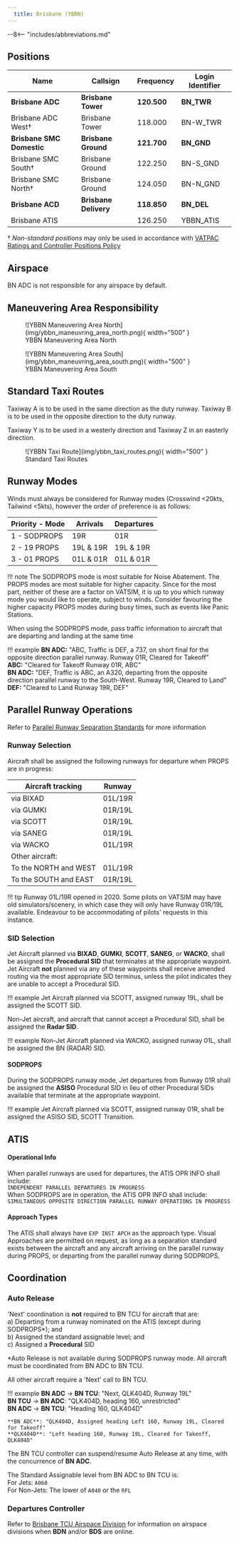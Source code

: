 ```yaml
---
  title: Brisbane (YBBN)
---
```


--8<-- "includes/abbreviations.md"

## Positions

| Name               | Callsign       | Frequency        | Login Identifier                         |
| ------------------ | -------------- | ---------------- | ---------------------------------------- |
| **Brisbane ADC**    | **Brisbane Tower**   | **120.500**          | **BN_TWR**                                   |
| Brisbane ADC West†   | Brisbane Tower   | 118.000          | BN-W_TWR                                 |
| **Brisbane SMC Domestic**    | **Brisbane Ground**  | **121.700**          | **BN_GND**                                   |
| Brisbane SMC South†   | Brisbane Ground  | 122.250          | BN-S_GND                                 |
| Brisbane SMC North†   | Brisbane Ground  | 124.050          | BN-N_GND                                 |
| **Brisbane ACD**         | **Brisbane Delivery**| **118.850**          | **BN_DEL**                                   |
| Brisbane ATIS        |                | 126.250          | YBBN_ATIS                                |

† *Non-standard positions* may only be used in accordance with [VATPAC Ratings and Controller Positions Policy](https://vatpac.org/publications/policies)

## Airspace
BN ADC is not responsible for any airspace by default.

## Maneuvering Area Responsibility

<figure markdown>
![YBBN Maneuvering Area North](img/ybbn_maneuvring_area_north.png){ width="500" }
  <figcaption>YBBN Maneuvering Area North</figcaption>
</figure>

<figure markdown>
![YBBN Maneuvering Area South](img/ybbn_maneuvring_area_south.png){ width="500" }
  <figcaption>YBBN Maneuvering Area South</figcaption>
</figure>

## Standard Taxi Routes

Taxiway A is to be used in the same direction as the duty runway. Taxiway B is to be used in the opposite direction to the duty runway.

Taxiway Y is to be used in a westerly direction and Taxiway Z in an easterly direction.

<figure markdown>
![YBBN Taxi Route](img/ybbn_taxi_routes.png){ width="500" }
  <figcaption>Standard Taxi Routes</figcaption>
</figure>

## Runway Modes
Winds must always be considered for Runway modes (Crosswind <20kts, Tailwind <5kts), however the order of preference is as follows:

| Priority - Mode | Arrivals  | Departures |
| ----------------| --------- | ---------- |
| 1 - SODPROPS    | 19R       | 01R        |
| 2 - 19 PROPS    | 19L & 19R | 19L & 19R  |
| 3 - 01 PROPS    | 01L & 01R | 01L & 01R  |

!!! note
    The SODPROPS mode is most suitable for Noise Abatement. The PROPS modes are most suitable for higher capacity. Since for the most part, neither of these are a factor on VATSIM, it is up to you which runway mode you would like to operate, subject to winds. Consider favouring the higher capacity PROPS modes during busy times, such as events like Panic Stations.

When using the SODPROPS mode, pass traffic information to aircraft that are departing and landing at the same time

!!! example
    **BN ADC:** "ABC, Traffic is DEF, a 737, on short final for the opposite direction parallel runway. Runway 01R, Cleared for Takeoff"  
    **ABC:** "Cleared for Takeoff Runway 01R, ABC"  
    **BN ADC:** "DEF, Traffic is ABC, an A320, departing from the opposite direction parallel runway to the South-West. Runway 19R, Cleared to Land"  
    **DEF:** "Cleared to Land Runway 19R, DEF"  

## Parallel Runway Operations
Refer to [Parallel Runway Separation Standards](../../../separation-standards/parallelapps) for more information

### Runway Selection
Aircraft shall be assigned the following runways for departure when PROPS are in progress:

| Aircraft tracking | Runway  |
| ----------------| --------- |
| via BIXAD   | 01L/19R     |
| via GUMKI | 01R/19L |
| via SCOTT | 01R/19L |
| via SANEG | 01R/19L |
| via WACKO | 01L/19R |
| Other aircraft: |
| To the NORTH and WEST | 01L/19R |
| To the SOUTH and EAST | 01R/19L |

!!! tip
    Runway 01L/19R opened in 2020. Some pilots on VATSIM may have old simulators/scenery, in which case they will only have Runway 01R/19L available. Endeavour to be accommodating of pilots' requests in this instance.

### SID Selection
Jet Aircraft planned via **BIXAD**, **GUMKI**, **SCOTT**, **SANEG**, or **WACKO**, shall be assigned the **Procedural SID** that terminates at the appropriate waypoint. Jet Aircraft **not** planned via any of these waypoints shall receive amended routing via the most appropriate SID terminus, unless the pilot indicates they are unable to accept a Procedural SID.

!!! example
    Jet Aircraft planned via SCOTT, assigned runway 19L, shall be assigned the SCOTT SID.

Non-Jet aircraft, and aircraft that cannot accept a Procedural SID, shall be assigned the **Radar SID**.

!!! example
    Non-Jet Aircraft planned via WACKO, assigned runway 01L, shall be assigned the BN (RADAR) SID.

#### SODPROPS
During the SODPROPS runway mode, Jet departures from Runway 01R shall be assigned the **ASISO** Procedural SID in lieu of other Procedural SIDs available that terminate at the appropriate waypoint.

!!! example
    Jet Aircraft planned via SCOTT, assigned runway 01R, shall be assigned the ASISO SID, SCOTT Transition.

## ATIS
#### Operational Info

When parallel runways are used for departures, the ATIS OPR INFO shall include:  
`INDEPENDENT PARALLEL DEPARTURES IN PROGRESS`  
When SODPROPS are in operation, the ATIS OPR INFO shall include:  
`SIMULTANEOUS OPPOSITE DIRECTION PARALLEL RUNWAY OPERATIONS IN PROGRESS`
#### Approach Types
The ATIS shall always have `EXP INST APCH` as the approach type. Visual Approaches are permitted on request, as long as a separation standard exists between the aircraft and any aircraft arriving on the parallel runway during PROPS, or departing from the parallel runway during SODPROPS.

## Coordination
### Auto Release
'Next' coordination is **not** required to BN TCU for aircraft that are:   
  a) Departing from a runway nominated on the ATIS (except during SODPROPS*); and  
  b) Assigned the standard assignable level; and  
  c) Assigned a **Procedural** SID  

*Auto Release is not available during SODPROPS runway mode. All aircraft must be coordinated from BN ADC to BN TCU.

All other aircraft require a 'Next' call to BN TCU.

!!! example
    <span class="hotline">**BN ADC** -> **BN TCU**</span>: "Next, QLK404D, Runway 19L"  
    <span class="hotline">**BN TCU** -> **BN ADC**</span>: "QLK404D, heading 160, unrestricted"  
    <span class="hotline">**BN ADC** -> **BN TCU**</span>: "Heading 160, QLK404D"   

    **BN ADC**: "QLK404D, Assigned heading Left 160, Runway 19L, Cleared for Takeoff"  
    **QLK404D**: "Left heading 160, Runway 19L, Cleared for Takeoff, QLK404D"

The BN TCU controller can suspend/resume Auto Release at any time, with the concurrence of **BN ADC**.

The Standard Assignable level from BN ADC to BN TCU is:  
For Jets: `A060`  
For Non-Jets: The lower of `A040` or the `RFL`

### Departures Controller
Refer to [Brisbane TCU Airspace Division](../../../terminal/brisbane/#airspace-division) for information on airspace divisions when **BDN** and/or **BDS** are online.